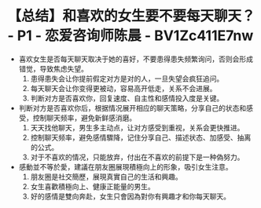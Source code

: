 # 【总结】和喜欢的女生要不要每天聊天？ - P1 - 恋爱咨询师陈晨 - BV1Zc411E7nw

-   喜欢女生是否每天聊天取决于她的喜好，不要患得患失频繁询问，否则会形成错觉，导致焦虑失望。
    1.  患得患失会让你提前假定对方是对的人，一旦失望会疯狂追问。
    2.  每天聊天会让你变得更被动，容易高开低走，关系不会进展。
    3.  判断对方是否喜欢你，回复速度、自主性和感情投入度是关键。
-   判断对方是否喜欢你后，根据情况展开相应的聊天策略，分享自己的状态和感受，控制聊天频率，避免新鲜感消磨。
    1.  天天找他聊天，男生多主动点，让对方感受到重视，关系会更快推进。
    2.  控制聊天频率，避免感情驟降，记住分享自己、描述状态、加感受、抽离的公式。
    3.  对于不喜欢的情况，只能放弃，付出在不喜欢的前提下是一种偽努力。
-   感動並不等於愛，建議在朋友圈展現積極向上的形象，吸引女生注意。
    1.  朋友圈是社交簡歷，展現真實自己的生活和興趣。
    2.  女生喜歡積極向上、健康正能量的男生。
    3.  好的感情是雙向奔赴，女生只會因為對你有興趣才和你每天聊天。